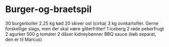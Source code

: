 # Burger-og-braetspil

30 burgerboller
2.25 kg kød
20 skiver ost (cirka)
3 kg ovnkartofler. Gerne forskellige slags, men der skal være gitterfritter!
1 iceberg
2 røde peberfrugt
2 agurker
500 g tomater
2 dåser kidneybønner
BBQ sauce (køb separat, den er til Marcus)

